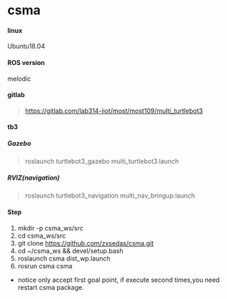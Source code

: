 # csma

#### linux
Ubuntu18.04

#### ROS version
melodic

#### gitlab
> https://gitlab.com/lab314-iiot/most/most109/multi_turtlebot3

#### tb3
##### Gazebo
 > roslaunch turtlebot3_gazebo multi_turtlebot3.launch

##### RVIZ(navigation)
> roslaunch turtlebot3_navigation multi_nav_bringup.launch


#### Step
1. mkdir -p csma_ws/src
2. cd csma_ws/src
3. git clone https://github.com/zxsedas/csma.git
4. cd ~/csma_ws && devel/setup.bash
5. roslaunch csma dist_wp.launch
6. rosrun csma csma

- notice only accept first goal point, if execute second times,you need restart csma package.
